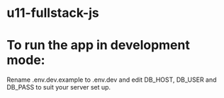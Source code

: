 # u11-fullstack-js

# To run the app in development mode:

Rename .env.dev.example to .env.dev and edit DB_HOST, DB_USER and DB_PASS to suit your server set up.
